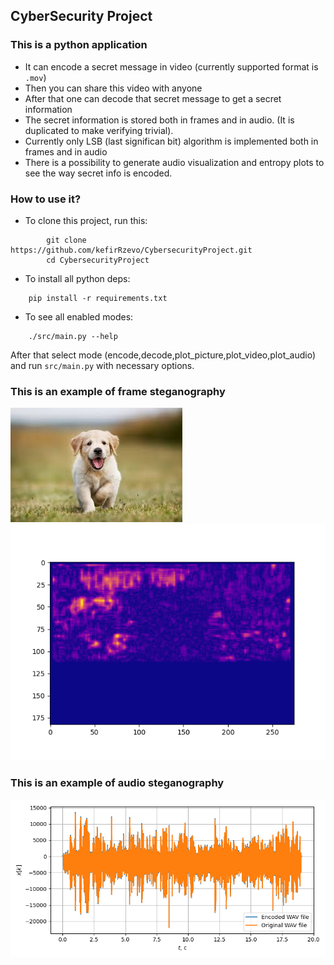 ## CyberSecurity Project ##

### This is a python application ###
- It can encode a secret message in video (currently supported format is `.mov`)
- Then you can share this video with anyone
- After that one can decode that secret message to get a secret information
- The secret information is stored both in frames and in audio. (It is
duplicated to make verifying trivial).
- Currently only LSB (last significan bit) algorithm is implemented both in
frames and in audio
- There is a possibility to generate audio visualization and entropy plots to see the way secret info is encoded.

### How to use it? ###
- To clone this project, run this:
```
        git clone https://github.com/kefirRzevo/CybersecurityProject.git
        cd CybersecurityProject
```
- To install all python deps:
```
    pip install -r requirements.txt
```
- To see all enabled modes:
```
    ./src/main.py --help
```
After that select mode (encode,decode,plot_picture,plot_video,plot_audio) and run `src/main.py` with necessary options.

### This is an example of frame steganography
![Picture](./data/puppy.png)
![Picture](./res/puppy_entropy.png)

### This is an example of audio steganography
![Picture](./res/wav_compare.png)
